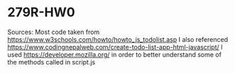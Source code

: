 # 279R-HW0

Sources:
Most code taken from https://www.w3schools.com/howto/howto_js_todolist.asp
I also referenced https://www.codingnepalweb.com/create-todo-list-app-html-javascript/
I used https://developer.mozilla.org/ in order to better understand some of the methods called in script.js
